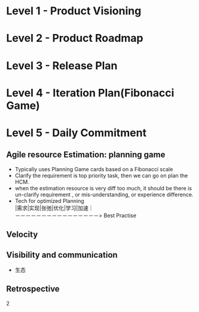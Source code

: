 # Level 1 - Product Visioning
# Level 2 - Product Roadmap
# Level 3 - Release Plan
# Level 4 - Iteration Plan(Fibonacci Game)
# Level 5 - Daily Commitment


## Agile resource Estimation: planning game
- Typically uses Planning Game cards based on a Fibonacci scale
- Clarify the requirement is top priority task, then we can go on plan the HCM.
- when the estimation resource is very diff too much, it should be there is un-clarify requirement , or mis-understanding, or experience difference.  
- Tech for optimized Planning  
|需求|实现|张弛|优化|学习|加速｜  
－－－－－－－－－－－－－－－－> Best Practise


## Velocity

## Visibility and communication
- 生态

## Retrospective


2

